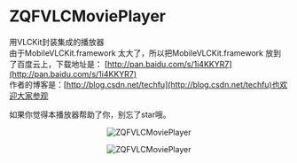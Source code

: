 # ZQFVLCMoviePlayer
用VLCKit封装集成的播放器   
由于MobileVLCKit.framework 太大了，所以把MobileVLCKit.framework 放到了百度云上，下载地址是： [http://pan.baidu.com/s/1i4KKYR7](http://pan.baidu.com/s/1i4KKYR7)    
作者的博客是：[http://blog.csdn.net/techfu](http://blog.csdn.net/techfu)也欢迎大家参观


如果你觉得本播放器帮助了你，别忘了star哦。

<p align="center">
  <img src="http://ww2.sinaimg.cn/mw690/7fdd6c6bgw1f3106lq2osj21120kukac.jpg" alt="ZQFVLCMoviePlayer" title="ZQFVLCMoviePlayer">
</p>   
<p align="center" >
  <img src="http://ww3.sinaimg.cn/mw690/7fdd6c6bgw1f3106nb6kcj21120ku1gm.jpg" alt="ZQFVLCMoviePlayer" title="ZQFVLCMoviePlayer">
</p>